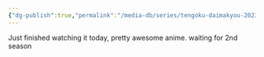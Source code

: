 ```yaml
---
{"dg-publish":true,"permalink":"/media-db/series/tengoku-daimakyou-2023/","title":"Tengoku Daimakyou","tags":["mediaDB/tv/series"],"noteIcon":""}
---
```


Just finished watching it today, pretty awesome anime. waiting for 2nd season
